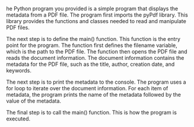 he Python program you provided is a simple program that displays the metadata from a PDF file. The program first imports the pyPdf library. This library provides the functions and classes needed to read and manipulate PDF files.

The next step is to define the main() function. This function is the entry point for the program. The function first defines the filename variable, which is the path to the PDF file. The function then opens the PDF file and reads the document information. The document information contains the metadata for the PDF file, such as the title, author, creation date, and keywords.

The next step is to print the metadata to the console. The program uses a for loop to iterate over the document information. For each item of metadata, the program prints the name of the metadata followed by the value of the metadata.

The final step is to call the main() function. This is how the program is executed.
